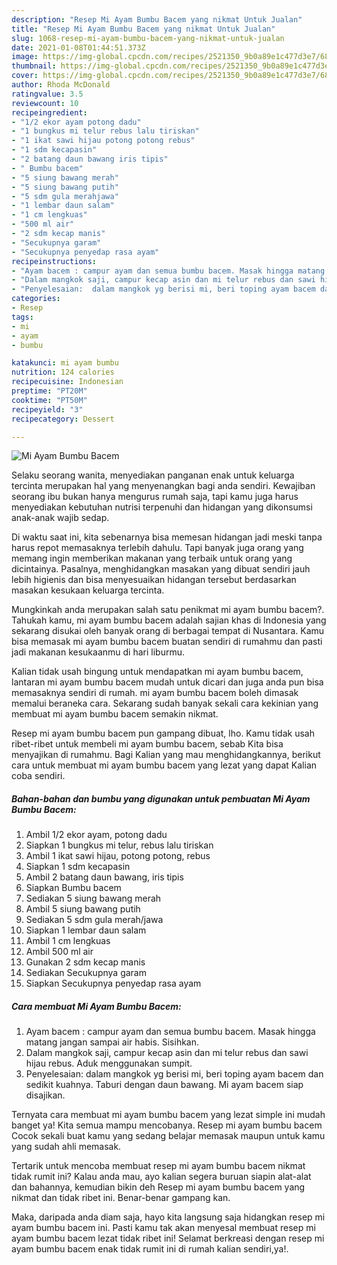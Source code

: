 ```yaml
---
description: "Resep Mi Ayam Bumbu Bacem yang nikmat Untuk Jualan"
title: "Resep Mi Ayam Bumbu Bacem yang nikmat Untuk Jualan"
slug: 1068-resep-mi-ayam-bumbu-bacem-yang-nikmat-untuk-jualan
date: 2021-01-08T01:44:51.373Z
image: https://img-global.cpcdn.com/recipes/2521350_9b0a89e1c477d3e7/680x482cq70/mi-ayam-bumbu-bacem-foto-resep-utama.jpg
thumbnail: https://img-global.cpcdn.com/recipes/2521350_9b0a89e1c477d3e7/680x482cq70/mi-ayam-bumbu-bacem-foto-resep-utama.jpg
cover: https://img-global.cpcdn.com/recipes/2521350_9b0a89e1c477d3e7/680x482cq70/mi-ayam-bumbu-bacem-foto-resep-utama.jpg
author: Rhoda McDonald
ratingvalue: 3.5
reviewcount: 10
recipeingredient:
- "1/2 ekor ayam potong dadu"
- "1 bungkus mi telur rebus lalu tiriskan"
- "1 ikat sawi hijau potong potong rebus"
- "1 sdm kecapasin"
- "2 batang daun bawang iris tipis"
- " Bumbu bacem"
- "5 siung bawang merah"
- "5 siung bawang putih"
- "5 sdm gula merahjawa"
- "1 lembar daun salam"
- "1 cm lengkuas"
- "500 ml air"
- "2 sdm kecap manis"
- "Secukupnya garam"
- "Secukupnya penyedap rasa ayam"
recipeinstructions:
- "Ayam bacem : campur ayam dan semua bumbu bacem. Masak hingga matang jangan sampai air habis. Sisihkan."
- "Dalam mangkok saji, campur kecap asin dan mi telur rebus dan sawi hijau rebus. Aduk menggunakan sumpit."
- "Penyelesaian:  dalam mangkok yg berisi mi, beri toping ayam bacem dan sedikit kuahnya. Taburi dengan daun bawang. Mi ayam bacem siap disajikan."
categories:
- Resep
tags:
- mi
- ayam
- bumbu

katakunci: mi ayam bumbu 
nutrition: 124 calories
recipecuisine: Indonesian
preptime: "PT20M"
cooktime: "PT50M"
recipeyield: "3"
recipecategory: Dessert

---
```



![Mi Ayam Bumbu Bacem](https://img-global.cpcdn.com/recipes/2521350_9b0a89e1c477d3e7/680x482cq70/mi-ayam-bumbu-bacem-foto-resep-utama.jpg)

Selaku seorang wanita, menyediakan panganan enak untuk keluarga tercinta merupakan hal yang menyenangkan bagi anda sendiri. Kewajiban seorang ibu bukan hanya mengurus rumah saja, tapi kamu juga harus menyediakan kebutuhan nutrisi terpenuhi dan hidangan yang dikonsumsi anak-anak wajib sedap.

Di waktu  saat ini, kita sebenarnya bisa memesan hidangan jadi meski tanpa harus repot memasaknya terlebih dahulu. Tapi banyak juga orang yang memang ingin memberikan makanan yang terbaik untuk orang yang dicintainya. Pasalnya, menghidangkan masakan yang dibuat sendiri jauh lebih higienis dan bisa menyesuaikan hidangan tersebut berdasarkan masakan kesukaan keluarga tercinta. 



Mungkinkah anda merupakan salah satu penikmat mi ayam bumbu bacem?. Tahukah kamu, mi ayam bumbu bacem adalah sajian khas di Indonesia yang sekarang disukai oleh banyak orang di berbagai tempat di Nusantara. Kamu bisa memasak mi ayam bumbu bacem buatan sendiri di rumahmu dan pasti jadi makanan kesukaanmu di hari liburmu.

Kalian tidak usah bingung untuk mendapatkan mi ayam bumbu bacem, lantaran mi ayam bumbu bacem mudah untuk dicari dan juga anda pun bisa memasaknya sendiri di rumah. mi ayam bumbu bacem boleh dimasak memalui beraneka cara. Sekarang sudah banyak sekali cara kekinian yang membuat mi ayam bumbu bacem semakin nikmat.

Resep mi ayam bumbu bacem pun gampang dibuat, lho. Kamu tidak usah ribet-ribet untuk membeli mi ayam bumbu bacem, sebab Kita bisa menyajikan di rumahmu. Bagi Kalian yang mau menghidangkannya, berikut cara untuk membuat mi ayam bumbu bacem yang lezat yang dapat Kalian coba sendiri.

<!--inarticleads1-->

##### Bahan-bahan dan bumbu yang digunakan untuk pembuatan Mi Ayam Bumbu Bacem:

1. Ambil 1/2 ekor ayam, potong dadu
1. Siapkan 1 bungkus mi telur, rebus lalu tiriskan
1. Ambil 1 ikat sawi hijau, potong potong, rebus
1. Siapkan 1 sdm kecapasin
1. Ambil 2 batang daun bawang, iris tipis
1. Siapkan  Bumbu bacem
1. Sediakan 5 siung bawang merah
1. Ambil 5 siung bawang putih
1. Sediakan 5 sdm gula merah/jawa
1. Siapkan 1 lembar daun salam
1. Ambil 1 cm lengkuas
1. Ambil 500 ml air
1. Gunakan 2 sdm kecap manis
1. Sediakan Secukupnya garam
1. Siapkan Secukupnya penyedap rasa ayam




<!--inarticleads2-->

##### Cara membuat Mi Ayam Bumbu Bacem:

1. Ayam bacem : campur ayam dan semua bumbu bacem. Masak hingga matang jangan sampai air habis. Sisihkan.
1. Dalam mangkok saji, campur kecap asin dan mi telur rebus dan sawi hijau rebus. Aduk menggunakan sumpit.
1. Penyelesaian:  dalam mangkok yg berisi mi, beri toping ayam bacem dan sedikit kuahnya. Taburi dengan daun bawang. Mi ayam bacem siap disajikan.




Ternyata cara membuat mi ayam bumbu bacem yang lezat simple ini mudah banget ya! Kita semua mampu mencobanya. Resep mi ayam bumbu bacem Cocok sekali buat kamu yang sedang belajar memasak maupun untuk kamu yang sudah ahli memasak.

Tertarik untuk mencoba membuat resep mi ayam bumbu bacem nikmat tidak rumit ini? Kalau anda mau, ayo kalian segera buruan siapin alat-alat dan bahannya, kemudian bikin deh Resep mi ayam bumbu bacem yang nikmat dan tidak ribet ini. Benar-benar gampang kan. 

Maka, daripada anda diam saja, hayo kita langsung saja hidangkan resep mi ayam bumbu bacem ini. Pasti kamu tak akan menyesal membuat resep mi ayam bumbu bacem lezat tidak ribet ini! Selamat berkreasi dengan resep mi ayam bumbu bacem enak tidak rumit ini di rumah kalian sendiri,ya!.

